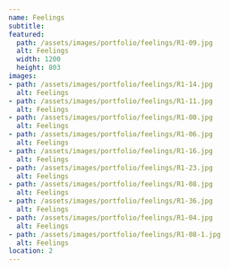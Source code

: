 ```yaml
---
name: Feelings 
subtitle:
featured:
  path: /assets/images/portfolio/feelings/R1-09.jpg
  alt: Feelings
  width: 1200
  height: 803
images:
- path: /assets/images/portfolio/feelings/R1-14.jpg
  alt: Feelings
- path: /assets/images/portfolio/feelings/R1-11.jpg
  alt: Feelings
- path: /assets/images/portfolio/feelings/R1-00.jpg
  alt: Feelings
- path: /assets/images/portfolio/feelings/R1-06.jpg
  alt: Feelings
- path: /assets/images/portfolio/feelings/R1-16.jpg
  alt: Feelings
- path: /assets/images/portfolio/feelings/R1-23.jpg
  alt: Feelings
- path: /assets/images/portfolio/feelings/R1-08.jpg
  alt: Feelings
- path: /assets/images/portfolio/feelings/R1-36.jpg
  alt: Feelings
- path: /assets/images/portfolio/feelings/R1-04.jpg
  alt: Feelings
- path: /assets/images/portfolio/feelings/R1-08-1.jpg
  alt: Feelings
location: 2
---
```

